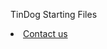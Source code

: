 TinDog Starting Files


  <li class="nav-item">
              <a class="nav-link" href="#">Contact us</a>
            </li>